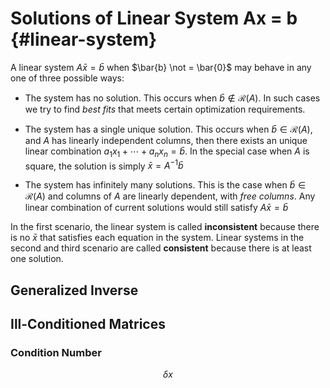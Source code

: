 
# Solutions of Linear System Ax = b {#linear-system}

A linear system $A\bar{x} = \bar{b}$ when $\bar{b} \not = \bar{0}$ may behave in any one of three possible ways:

- The system has no solution. This occurs when $\bar{b} \not \in \mathcal{R}(A)$. In such cases we try to find *best fits* that meets certain optimization requirements.

- The system has a single unique solution. This occurs when $\bar{b} \in \mathcal{R}(A)$, and $A$ has linearly independent columns, then there exists an unique linear combination $a_1x_1 + \cdots + a_nx_n = \bar{b}$. In the special case when $A$ is square, the solution is simply $\bar{x} = A^{-1}\bar{b}$ 


- The system has infinitely many solutions. This is the case when $\bar{b} \in \mathcal{R}(A)$ and columns of $A$ are linearly dependent, with *free columns*. Any linear combination of current solutions would still satisfy $A\bar{x} = \bar{b}$

In the first scenario, the linear system is called **inconsistent** because there is no $\bar{x}$ that satisfies each equation in the system. Linear systems in the second and third scenario are called **consistent** because there is at least one solution.  


## Generalized Inverse


## Ill-Conditioned Matrices 

### Condition Number


$$
\delta x
$$

